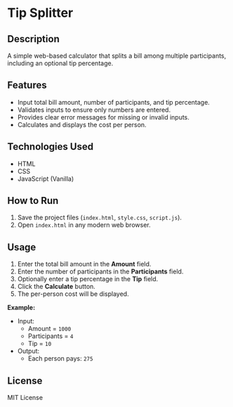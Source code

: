 # Tip Splitter

## Description
A simple web-based calculator that splits a bill among multiple participants, including an optional tip percentage.

## Features
- Input total bill amount, number of participants, and tip percentage.
- Validates inputs to ensure only numbers are entered.
- Provides clear error messages for missing or invalid inputs.
- Calculates and displays the cost per person.

## Technologies Used
- HTML
- CSS
- JavaScript (Vanilla)

## How to Run
1. Save the project files (`index.html`, `style.css`, `script.js`).
2. Open `index.html` in any modern web browser.

## Usage
1. Enter the total bill amount in the **Amount** field.
2. Enter the number of participants in the **Participants** field.
3. Optionally enter a tip percentage in the **Tip** field.
4. Click the **Calculate** button.
5. The per-person cost will be displayed.

**Example:**
- Input:  
  - Amount = `1000`  
  - Participants = `4`  
  - Tip = `10`  
- Output:  
  - Each person pays: `275`

## License
MIT License

